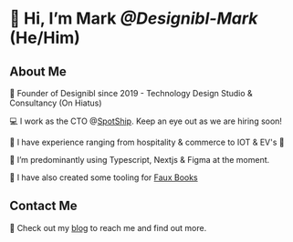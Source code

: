 # 👋 Hi, I’m Mark _@Designibl-Mark_ (He/Him)

## About Me

:man: Founder of Designibl since 2019 - Technology Design Studio & Consultancy (On Hiatus)

:computer: I work as the CTO @[SpotShip](https://www.spot-ship.com). Keep an eye out as we are hiring soon!

:car: I have experience ranging from hospitality & commerce to IOT & EV's 🔌

:pencil: I’m predominantly using Typescript, Nextjs & Figma at the moment.

:book: I have also created some tooling for [Faux Books](https://www.fauxbooks.co.uk)

## Contact Me

:email: Check out my [blog](https://www.mhark.co.uk) to reach me and find out more.
